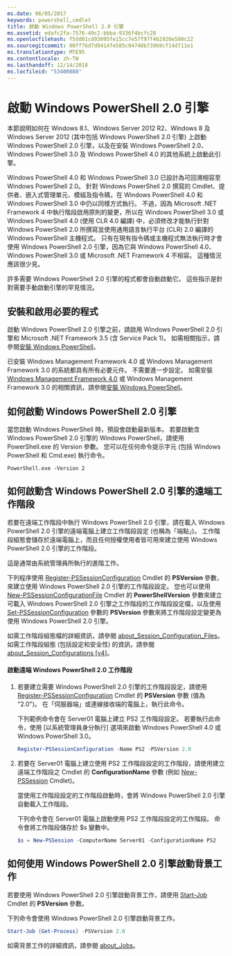 ```yaml
---
ms.date: 06/05/2017
keywords: powershell,cmdlet
title: 啟動 Windows PowerShell 2.0 引擎
ms.assetid: edafc2fa-7576-49c2-bbba-9336f4bcfc28
ms.openlocfilehash: f5dd01cd93095fe15cc7e57f97f4b2920e580c22
ms.sourcegitcommit: 00ff76d7d9414fe585c04740b739b9cf14d711e1
ms.translationtype: MTE95
ms.contentlocale: zh-TW
ms.lasthandoff: 12/14/2018
ms.locfileid: "53400888"
---
```

# <a name="starting-the-windows-powershell-20-engine"></a>啟動 Windows PowerShell 2.0 引擎

本節說明如何在 Windows 8.1、Windows Server 2012 R2、Windows 8 及 Windows Server 2012 (其中包括 Windows PowerShell 2.0 引擎) 上啟動 Windows PowerShell 2.0 引擎，以及在安裝 Windows PowerShell 2.0、Windows PowerShell 3.0 及 Windows PowerShell 4.0 的其他系統上啟動此引擎。

Windows PowerShell 4.0 和 Windows PowerShell 3.0 已設計為可回溯相容至 Windows PowerShell 2.0。 針對 Windows PowerShell 2.0 撰寫的 Cmdlet、提供者、嵌入式管理單元、模組及指令碼，在 Windows PowerShell 4.0 和 Windows PowerShell 3.0 中仍以同樣方式執行。 不過，因為 Microsoft .NET Framework 4 中執行階段啟用原則的變更，所以在 Windows PowerShell 3.0 或 Windows PowerShell 4.0 (使用 CLR 4.0 編譯) 中，必須修改才能執行針對 Windows PowerShell 2.0 所撰寫並使用通用語言執行平台 (CLR) 2.0 編譯的 Windows PowerShell 主機程式。 只有在現有指令碼或主機程式無法執行時才會使用 Windows PowerShell 2.0 引擎，因為它與 Windows PowerShell 4.0、Windows PowerShell 3.0 或 Microsoft .NET Framework 4 不相容。 這種情況應該很少見。

許多需要 Windows PowerShell 2.0 引擎的程式都會自動啟動它。 這些指示是針對需要手動啟動引擎的罕見情況。

## <a name="installing-and-enabling-required-programs"></a>安裝和啟用必要的程式

啟動 Windows PowerShell 2.0 引擎之前，請啟用 Windows PowerShell 2.0 引擎和 Microsoft .NET Framework 3.5 (含 Service Pack 1)。 如需相關指示，請參閱[安裝 Windows PowerShell](../install/Installing-Windows-PowerShell.md)。

已安裝 Windows Management Framework 4.0 或 Windows Management Framework 3.0 的系統都具有所有必要元件。 不需要進一步設定。 如需安裝 [Windows Management Framework 4.0](https://go.microsoft.com/fwlink/?LinkID=293881) 或 Windows Management Framework 3.0 的相關資訊，請參閱[安裝 Windows PowerShell](../install/Installing-Windows-PowerShell.md)。

## <a name="how-to-start-the-windows-powershell-20-engine"></a>如何啟動 Windows PowerShell 2.0 引擎

當您啟動 Windows PowerShell 時，預設會啟動最新版本。 若要啟動含 Windows PowerShell 2.0 引擎的 Windows PowerShell，請使用 PowerShell.exe 的 Version 參數。 您可以在任何命令提示字元 (包括 Windows PowerShell 和 Cmd.exe) 執行命令。

```
PowerShell.exe -Version 2
```

## <a name="how-to-start-a-remote-session-with-the-windows-powershell-20-engine"></a>如何啟動含 Windows PowerShell 2.0 引擎的遠端工作階段

若要在遠端工作階段中執行 Windows PowerShell 2.0 引擎，請在載入 Windows PowerShell 2.0 引擎的遠端電腦上建立工作階段設定 (也稱為「端點」)。 工作階段組態會儲存於遠端電腦上，而且任何授權使用者皆可用來建立使用 Windows PowerShell 2.0 引擎的工作階段。

這是通常由系統管理員所執行的進階工作。

下列程序使用 [Register-PSSessionConfiguration](https://technet.microsoft.com/library/e9152ae2-bd6d-4056-9bc7-dc1893aa29ea) Cmdlet 的 **PSVersion** 參數，來建立使用 Windows PowerShell 2.0 引擎的工作階段設定。 您也可以使用 [New-PSSessionConfigurationFile](https://technet.microsoft.com/library/5f3e3633-6e90-479c-aea9-ba45a1954866) Cmdlet 的 **PowerShellVersion** 參數來建立可載入 Windows PowerShell 2.0 引擎之工作階段的工作階段設定檔，以及使用 [Set-PSSessionConfiguration](https://technet.microsoft.com/library/b21fbad3-1759-4260-b206-dcb8431cd6ea) 參數的 **PSVersion** 參數來將工作階段設定變更為使用 Windows PowerShell 2.0 引擎。

如需工作階段組態檔的詳細資訊，請參閱 [about_Session_Configuration_Files](https://technet.microsoft.com/library/c7217447-1ebf-477b-a8ef-4dbe9a1473b8)。如需工作階段組態 (包括設定和安全性) 的資訊，請參閱 [about_Session_Configurations [v4]](https://technet.microsoft.com/library/a2fbe12a-350c-4d04-be50-24102824e3ab)。

#### <a name="to-start-a-remote-windows-powershell-20-session"></a>啟動遠端 Windows PowerShell 2.0 工作階段

1. 若要建立需要 Windows PowerShell 2.0 引擎的工作階段設定，請使用 [Register-PSSessionConfiguration](https://technet.microsoft.com/library/e9152ae2-bd6d-4056-9bc7-dc1893aa29ea) Cmdlet 的 **PSVersion** 參數 (值為 "2.0")。 在「伺服器端」或連線接收端的電腦上，執行此命令。

   下列範例命令會在 Server01 電腦上建立 PS2 工作階段設定。 若要執行此命令，使用 [以系統管理員身分執行] 選項來啟動 Windows PowerShell 4.0 或 Windows PowerShell 3.0。

   ```powershell
   Register-PSSessionConfiguration -Name PS2 -PSVersion 2.0
   ```

2. 若要在 Server01 電腦上建立使用 PS2 工作階段設定的工作階段，請使用建立遠端工作階段之 Cmdlet 的 **ConfigurationName** 參數 (例如 [New-PSSession](https://technet.microsoft.com/library/76f6628c-054c-4eda-ba7a-a6f28daaa26f) Cmdlet)。

   當使用工作階段設定的工作階段啟動時，會將 Windows PowerShell 2.0 引擎自動載入工作階段。

   下列命令會在 Server01 電腦上啟動使用 PS2 工作階段設定的工作階段。 命令會將工作階段儲存於 $s 變數中。

   ```powershell
   $s = New-PSSession -ComputerName Server01 -ConfigurationName PS2
   ```

## <a name="how-to-start-a-background-job-with-the-windows-powershell-20-engine"></a>如何使用 Windows PowerShell 2.0 引擎啟動背景工作

若要使用 Windows PowerShell 2.0 引擎啟動背景工作，請使用 [Start-Job](https://technet.microsoft.com/library/2bc04935-0deb-4ec0-b856-d7290cca6442) Cmdlet 的 **PSVersion** 參數。

下列命令會使用 Windows PowerShell 2.0 引擎啟動背景工作。

```powershell
Start-Job {Get-Process} -PSVersion 2.0
```

如需背景工作的詳細資訊，請參閱 [about_Jobs](/powershell/module/microsoft.powershell.core/about/about_jobs)。